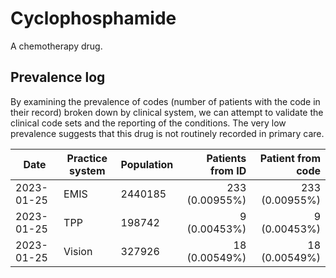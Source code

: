 # Cyclophosphamide

A chemotherapy drug.

## Prevalence log

By examining the prevalence of codes (number of patients with the code in their record) broken down by clinical system, we can attempt to validate the clinical code sets and the reporting of the conditions. The very low prevalence suggests that this drug is not routinely recorded in primary care.

| Date       | Practice system | Population | Patients from ID | Patient from code |
| ---------- | --------------- | ---------- | ---------------: | ----------------: |
| 2023-01-25 | EMIS            | 2440185    |   233 (0.00955%) |    233 (0.00955%) |
| 2023-01-25 | TPP             | 198742     |     9 (0.00453%) |      9 (0.00453%) |
| 2023-01-25 | Vision          | 327926     |    18 (0.00549%) |     18 (0.00549%) |
